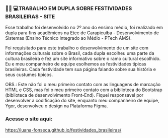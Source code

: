 ### 👩🏽 💻TRABALHO EM DUPLA SOBRE FESTIVIDADES BRASILEIRAS - SITE

Esse trabalho foi desenvolvido no 2º ano do ensimo médio, foi realizado em dupla para fins acadêmicos na Etec de Carapicuíba - Desenvolvimento de Sistemas (Ensino Técnico Integrado ao Médio - PTech AMS).

Foi requisitado para este trabalho o desenvolvimento de um site com informações culturais sobre o Brasil, cada dupla escolheu uma parte da cultura brasileira e fez um site informativo sobre o ramo cultural escolhido.
Eu e meu companheiro de equipe esolhemos as festividades típicas brasileiras. Cada festividade tem sua página falando sobre sua história e seus custumes típicos. 

OBS.: Este não foi o meu primeiro contato com as linguagens de marcação HTML e CSS, mas foi o meu primeiro contato com a biblioteca do Bootstrap (biblioteca de desenvolvimento Front-End). Fiquei responsavel por desenvolver a codificação do site, enquanto meu companheiro de equipe, Ygor, desenvolveu o design na Plataforma Figma.

### Acesse o site aqui:

https://luana-fonseca.github.io/festividades_brasileiras/
